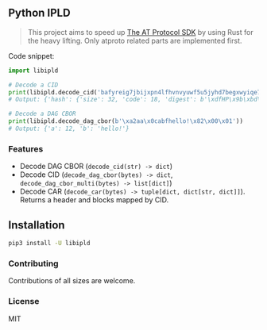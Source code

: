 ## Python IPLD

> This project aims to speed up [The AT Protocol SDK](https://github.com/MarshalX/atproto) by using Rust for the heavy lifting. Only atproto related parts are implemented first.

Code snippet:
```python
import libipld

# Decode a CID
print(libipld.decode_cid('bafyreig7jbijxpn4lfhvnvyuwf5u5jyhd7begxwyiqe7ingwxycjdqjjoa'))
# Output: {'hash': {'size': 32, 'code': 18, 'digest': b'\xdfHP\x9b\xbd\xbcYOV\xd7\x14\xb1{N\xa7\x07\x1f\xc2C^\xd8D\t\xf44\xd6\xbe\x04\x91\xc1)p'}, 'version': 1, 'codec': 113}

# Decode a DAG CBOR
print(libipld.decode_dag_cbor(b'\xa2aa\x0cabfhello!\x82\x00\x01'))
# Output: {'a': 12, 'b': 'hello!'}
```

### Features

- Decode DAG CBOR (`decode_cid(str) -> dict`)
- Decode CID (`decode_dag_cbor(bytes) -> dict`, `decode_dag_cbor_multi(bytes) -> list[dict]`)
- Decode CAR (`decode_car(bytes) -> tuple[dict, dict[str, dict]]`). Returns a header and blocks mapped by CID. 

## Installation

```bash
pip3 install -U libipld
```

### Contributing

Contributions of all sizes are welcome.

### License

MIT
